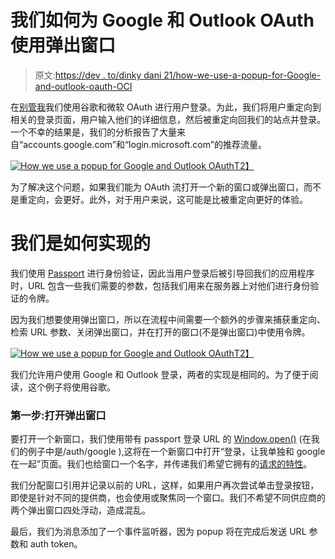# 我们如何为 Google 和 Outlook OAuth 使用弹出窗口

> 原文:[https://dev . to/dinky dani 21/how-we-use-a-popup-for-Google-and-outlook-oauth-OCI](https://dev.to/dinkydani21/how-we-use-a-popup-for-google-and-outlook-oauth-oci)

在[别管我](https://leavemealone.xyz)我们使用谷歌和微软 OAuth 进行用户登录。为此，我们将用户重定向到相关的登录页面，用户输入他们的详细信息，然后被重定向回我们的站点并登录。一个不幸的结果是，我们的分析报告了大量来自“accounts.google.com”和“login.microsoft.com”的推荐流量。

[![How we use a popup for Google and Outlook OAuth](../Images/fd306f95d99d23f485ebe2ca3c2e6918.png)T2】](https://res.cloudinary.com/practicaldev/image/fetch/s--iVB6NjPJ--/c_limit%2Cf_auto%2Cfl_progressive%2Cq_auto%2Cw_880/https://blog.squarecat.io/content/images/2019/04/login-popup.jpg)

为了解决这个问题，如果我们能为 OAuth 流打开一个新的窗口或弹出窗口，而不是重定向，会更好。此外，对于用户来说，这可能是比被重定向更好的体验。

# [](#how-we-implemented-it)我们是如何实现的

我们使用 [Passport](http://www.passportjs.org/) 进行身份验证，因此当用户登录后被引导回我们的应用程序时，URL 包含一些我们需要的参数，包括我们用来在服务器上对他们进行身份验证的令牌。

因为我们想要使用弹出窗口，所以在流程中间需要一个额外的步骤来捕获重定向、检索 URL 参数、关闭弹出窗口，并在打开的窗口(不是弹出窗口)中使用令牌。

[![How we use a popup for Google and Outlook OAuth](../Images/703282a3b7f277f8c6a0ea46f16b88a3.png)T2】](https://res.cloudinary.com/practicaldev/image/fetch/s--0xRtPF6y--/c_limit%2Cf_auto%2Cfl_progressive%2Cq_auto%2Cw_880/https://blog.squarecat.io/content/images/2019/04/oauth-popup.png)

我们允许用户使用 Google 和 Outlook 登录，两者的实现是相同的。为了便于阅读，这个例子将使用谷歌。

### [](#step-1-open-the-popup)第一步:打开弹出窗口

要打开一个新窗口，我们使用带有 passport 登录 URL 的 [Window.open()](https://developer.mozilla.org/en-US/docs/Web/API/Window/open) (在我们的例子中是/auth/google ),这将在一个新窗口中打开“登录，让我单独和 google 在一起”页面。我们也给窗口一个名字，并传递我们希望它拥有的[请求的特性](https://developer.mozilla.org/en-US/docs/Web/API/Window/open#Window_features)。

我们分配窗口引用并记录以前的 URL，这样，如果用户再次尝试单击登录按钮，即使是针对不同的提供商，也会使用或聚焦同一个窗口。我们不希望不同供应商的两个弹出窗口四处浮动，造成混乱。

最后，我们为消息添加了一个事件监听器，因为 popup 将在完成后发送 URL 参数和 auth token。